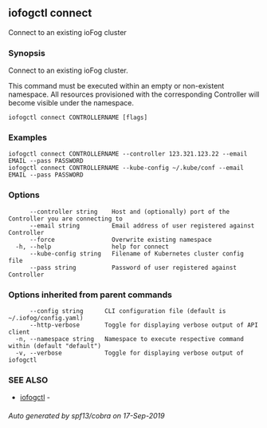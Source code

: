 ## iofogctl connect

Connect to an existing ioFog cluster

### Synopsis

Connect to an existing ioFog cluster.

This command must be executed within an empty or non-existent namespace.
All resources provisioned with the corresponding Controller will become visible under the namespace.

```
iofogctl connect CONTROLLERNAME [flags]
```

### Examples

```
iofogctl connect CONTROLLERNAME --controller 123.321.123.22 --email EMAIL --pass PASSWORD
iofogctl connect CONTROLLERNAME --kube-config ~/.kube/conf --email EMAIL --pass PASSWORD
```

### Options

```
      --controller string    Host and (optionally) port of the Controller you are connecting to
      --email string         Email address of user registered against Controller
      --force                Overwrite existing namespace
  -h, --help                 help for connect
      --kube-config string   Filename of Kubernetes cluster config file
      --pass string          Password of user registered against Controller
```

### Options inherited from parent commands

```
      --config string      CLI configuration file (default is ~/.iofog/config.yaml)
      --http-verbose       Toggle for displaying verbose output of API client
  -n, --namespace string   Namespace to execute respective command within (default "default")
  -v, --verbose            Toggle for displaying verbose output of iofogctl
```

### SEE ALSO

* [iofogctl](iofogctl.md)	 - 

###### Auto generated by spf13/cobra on 17-Sep-2019
